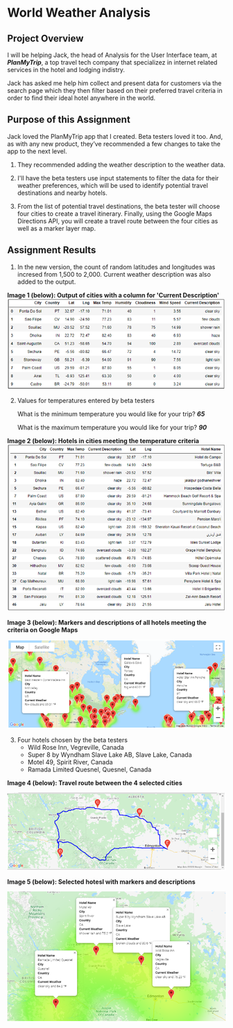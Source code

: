 # World Weather Analysis

## Project Overview

I will be helping Jack, the head of Analysis for the User Interface team, at ***PlanMyTrip***, a top travel tech company that specializez in internet related services in the hotel and lodging indistry. 

Jack has asked me help him collect and present data for customers via the search page which they then filter based on their preferred travel criteria in order to find their ideal hotel anywhere in the world.

## Purpose of this Assignment
Jack loved the PlanMyTrip app that I created. Beta testers loved it too. And, as with any new product, they’ve recommended a few changes to take the app to the next level. 

1) They recommended adding the weather description to the weather data.

2) I'll have the beta testers use input statements to filter the data for their weather preferences, which will be used to identify potential travel destinations and nearby hotels. 

3) From the list of potential travel destinations, the beta tester will choose four cities to create a travel itinerary. Finally, using the Google Maps Directions API, you will create a travel route between the four cities as well as a marker layer map.

## Assignment Results

1) In the new version, the count of random latitudes and longitudes was incresed from 1,500 to 2,000. Current weather description was also added to the output.

**Image 1 (below): Output of cities with a column for 'Current Description'**
![Output of cities with a column for 'Current Description'](./Weather_Database/city_output_with_current_weather_description.PNG)

2) Values for temperatures entered by beta testers

    What is the minimum temperature you would like for your trip? ***65***

    What is the maximum temperature you would like for your trip? ***90***

**Image 2 (below): Hotels in cities meeting the temperature criteria**
![Hotels in cities meeting the temperature criteria](./Vacation_Search/hotels_in_cities_meeting_the_temperature_criteria.PNG)

**Image 3 (below): Markers and descriptions of all hotels meeting the criteria on Google Maps**

![Description of all the hotels meeting the criteria on Google Maps](./Vacation_Search/WeatherPy_vacation_map.PNG)


3) Four hotels chosen by the beta testers
    * Wild Rose Inn, Vegreville, Canada
    * Super 8 by Wyndham Slave Lake AB, Slave Lake, Canada
    * Motel 49, Spirit River, Canada
    * Ramada Limited Quesnel, Quesnel, Canada 

**Image 4 (below): Travel route between the 4 selected cities**

![Travel route between the 4 selected cities](./Vacation_Itinerary/WeatherPy_travel_map.PNG)

**Image 5 (below): Selected hotesl with markers and descriptions**

![Selected hotesl with markers and descriptions](./Vacation_Itinerary/WeatherPy_travel_map_markers.PNG)